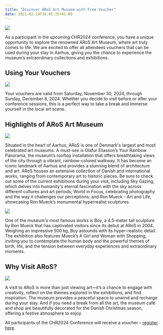 ```yaml
---
title: "Discover ARoS Art Musuem with Free Voucher"
date: 2021-02-19T16:05:25+01:00
---
```

<style>
    .announce img {
        max-height: 300px;
        max-width: 100%;
    }
    .announce img.first-image {
        max-height: 400px; 
        display: block;
        margin-left: auto;
        margin-right: auto;
    }
</style>

<div class="announce">
    <img class="first-image" src="/images/announce/aros-outside.jpg">
    <p>
    As a participant in the upcoming CHR2024 conference, you have a unique opportunity to explore the renowned ARoS Art Museum, where art truly comes to life. We are excited to offer all attendees vouchers that can be used during your stay in Aarhus, giving you the chance to experience the museum’s extraordinary collections and exhibitions.
    </p>
    <h2>Using Your Vouchers</h2>
    <img src="/images/announce/aros-voucher-square-med-forweb.jpg">
    <p>
    Your vouchers are valid from Saturday, November 30, 2024, through Sunday, December 8, 2024. Whether you decide to visit before or after your conference sessions, this is a perfect way to take a break and immerse yourself in the local art scene.
    </p>
    <h2>Highlights of ARoS Art Museum</h2>
    <img src="/images/announce/aros-panorama.jpg">
    <p>
    Situated in the heart of Aarhus, ARoS is one of Denmark's largest and most celebrated art museums. A must-see is Olafur Eliasson’s Your Rainbow Panorama, the museum’s rooftop installation that offers breathtaking views of the city through a vibrant, rainbow-colored walkway. It has become an iconic landmark of Aarhus and provides a stunning blend of architecture and art.
    ARoS houses an extensive collection of Danish and international works, ranging from contemporary art to historic pieces. Be sure to check out some of the current exhibitions during your visit, including Sky Gazing, which delves into humanity's eternal fascination with the sky across different cultures and art periods; World in Focus, celebrating photography and the way it challenges our perceptions; and Ron Mueck - Art and Life, showcasing Ron Mueck’s monumental hyperrealist sculptures.
    </p>
    <img src="/images/announce/aros-boy-square-med-forweb.jpg">
    <p>
    One of the museum's most famous works is Boy, a 4.5-meter tall sculpture by Ron Mueck that has captivated visitors since its debut at ARoS in 2004. Weighing an impressive 500 kg, Boy astounds with its hyper-realistic detail. The exhibition also features Mueck’s A Girl and Woman with Shopping, inviting you to contemplate the human body and the powerful themes of birth, life, and the tension between everyday experiences and extraordinary moments.
    </p>
    <h2>Why Visit ARoS?</h2>
    <img src="/images/announce/aros-inside-square-med-forweb.jpg">
    <p>
    A visit to ARoS is more than just viewing art—it’s a chance to engage with creativity, reflect on the themes explored in the exhibitions, and find inspiration. The museum provides a peaceful space to unwind and recharge during your stay. And if you need a break from all the art, the museum café and shop are beautifully decorated for the Danish Christmas season, offering a festive atmosphere to enjoy.
    </p>
    <p>
    All participants of the CHR2024 Conference will receive a voucher – <a href="https://events.au.dk/chr2024/">register here</a>. 
    </p>
</div>